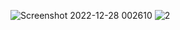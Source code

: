 
![Screenshot 2022-12-28 002610](https://user-images.githubusercontent.com/91987110/209713768-ecf11b5c-f529-4f83-9836-21108b68d98b.jpg)
![2](https://user-images.githubusercontent.com/91987110/209713772-c93f6696-1089-4263-b149-98b39a99b4ba.jpg)
